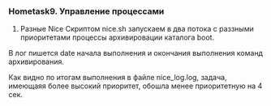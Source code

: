 ### Hometask9. Управление процессами ###

1. Разные Nice 
Скриптом nice.sh запускаем в два потока с раззными приоритетами процессы  архивировации каталога boot.

В лог пишется date начала выполнения и окончания выполнения команд архивирования.

Как видно по итогам выполнения в файле nice_log.log, задача, имеющаяя более высокий приоритет, обошла менее приоритетную на 4 сек.
